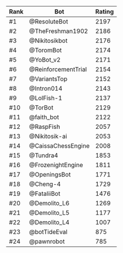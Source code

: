 Rank|Bot|Rating
---|---|---
#1|@ResoluteBot|2197
#2|@TheFreshman1902|2186
#3|@Nikitosikbot|2176
#4|@ToromBot|2174
#5|@YoBot_v2|2171
#6|@ReinforcementTrial|2154
#7|@VariantsTop|2152
#8|@Intron014|2143
#9|@LolFish-1|2137
#10|@TorBot|2129
#11|@faith_bot|2122
#12|@RaspFish|2057
#13|@Nikitosik-ai|2053
#14|@CaissaChessEngine|2008
#15|@Tundra4|1853
#16|@FrozenightEngine|1811
#17|@OpeningsBot|1771
#18|@Cheng-4|1729
#19|@FataliiBot|1476
#20|@Demolito_L6|1269
#21|@Demolito_L5|1177
#22|@Demolito_L4|1007
#23|@botTideEval|875
#24|@pawnrobot|785
